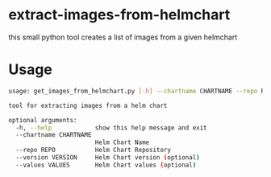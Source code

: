 # extract-images-from-helmchart

this small python tool creates a list of images from a given helmchart

# Usage

```bash
usage: get_images_from_helmchart.py [-h] --chartname CHARTNAME --repo REPO [--version VERSION] [--values VALUES]

tool for extracting images from a helm chart

optional arguments:
  -h, --help            show this help message and exit
  --chartname CHARTNAME
                        Helm Chart Name
  --repo REPO           Helm Chart Repository
  --version VERSION     Helm Chart version (optional)
  --values VALUES       Helm Chart values (optional)
```